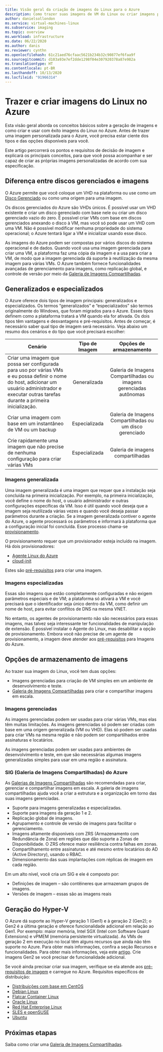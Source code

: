 ```yaml
---
title: Visão geral da criação de imagens do Linux para o Azure
description: Como trazer suas imagens de VM do Linux ou criar imagens para uso no Azure.
author: danielsollondon
ms.service: virtual-machines-linux
ms.subservice: imaging
ms.topic: overview
ms.workload: infrastructure
ms.date: 06/22/2020
ms.author: danis
ms.reviewer: cynthn
ms.openlocfilehash: 61c21aed76cfaac5621b234b32c90877ef6faa9f
ms.sourcegitcommit: d103a93e7ef2dde1298f04e307920378a87e982a
ms.translationtype: HT
ms.contentlocale: pt-BR
ms.lasthandoff: 10/13/2020
ms.locfileid: "91966314"
---
```

# <a name="bringing-and-creating-linux-images-in-azure"></a>Trazer e criar imagens do Linux no Azure

Esta visão geral aborda os conceitos básicos sobre a geração de imagens e como criar e usar com êxito imagens do Linux no Azure. Antes de trazer uma imagem personalizada para o Azure, você precisa estar ciente dos tipos e das opções disponíveis para você.

Este artigo percorrerá os pontos e requisitos de decisão de imagem e explicará os principais conceitos, para que você possa acompanhar e ser capaz de criar as próprias imagens personalizadas de acordo com sua especificação.

## <a name="difference-between-managed-disks-and-images"></a>Diferença entre discos gerenciados e imagens


O Azure permite que você coloque um VHD na plataforma ou use como um [Disco Gerenciado](../faq-for-disks.md#managed-disks) ou como uma origem para uma imagem. 

Os discos gerenciados do Azure são VHDs únicos. É possível usar um VHD existente e criar um disco gerenciado com base nele ou criar um disco gerenciado vazio do zero. É possível criar VMs com base em discos gerenciados anexando o disco à VM, mas você só pode usar um VHD com uma VM. Não é possível modificar nenhuma propriedade do sistema operacional; o Azure tentará ligar a VM e inicializar usando esse disco. 

As imagens do Azure podem ser compostas por vários discos do sistema operacional e de dados. Quando você usa uma imagem gerenciada para criar uma VM, a plataforma faz uma cópia da imagem e a usa para criar a VM, de modo que a imagem gerenciada dá suporte à reutilização da mesma imagem para várias VMs. O Azure também fornece funcionalidades avançadas de gerenciamento para imagens, como replicação global, e controle de versão por meio da [Galeria de Imagens Compartilhadas](shared-image-galleries.md). 



## <a name="generalized-and-specialized"></a>Generalizados e especializados

O Azure oferece dois tipos de imagem principais: generalizados e especializados. Os termos “generalizados” e “especializados” são termos originalmente do Windows, que foram migrados para o Azure. Esses tipos definem como a plataforma tratará a VM quando ela for ativada. Os dois tipos têm vantagens e desvantagens e pré-requisitos. Antes de começar, é necessário saber qual tipo de imagem será necessário. Veja abaixo um resumo dos cenários e do tipo que você precisará escolher:

| Cenário      | Tipo de Imagem  | Opções de armazenamento |
| ------------- |:-------------:| :-------------:| 
| Criar uma imagem que possa ser configurada para uso por várias VMs e eu possa definir o nome do host, adicionar um usuário administrador e executar outras tarefas durante a primeira inicialização. | Generalizada | Galeria de Imagens Compartilhadas ou imagens gerenciadas autônomas |
| Criar uma imagem com base em um instantâneo de VM ou um backup | Especializada |Galeria de Imagens Compartilhadas ou um disco gerenciado |
| Crie rapidamente uma imagem que não precise de nenhuma configuração para criar várias VMs |Especializada |Galeria de imagens compartilhadas |


### <a name="generalized-images"></a>Imagens generalizada

Uma imagem generalizada é uma imagem que requer que a instalação seja concluída na primeira inicialização. Por exemplo, na primeira inicialização, você define o nome do host, o usuário administrador e outras configurações específicas da VM. Isso é útil quando você deseja que a imagem seja reutilizada várias vezes e quando você deseja passar parâmetros durante a criação. Se a imagem generalizada contiver o agente do Azure, o agente processará os parâmetros e informará à plataforma que a configuração inicial foi concluída. Esse processo chama-se [provisionamento](./provisioning.md). 

O provisionamento requer que um provisionador esteja incluído na imagem. Há dois provisionadores:
- [Agente Linux do Azure](../extensions/agent-linux.md)
- [cloud-init](./using-cloud-init.md)

Estes são [pré-requisitos](./create-upload-generic.md) para criar uma imagem.


### <a name="specialized-images"></a>Imagens especializadas
Essas são imagens que estão completamente configuradas e não exigem parâmetros especiais e de VM; a plataforma só ativará a VM e você precisará que o identificador seja único dentro da VM, como definir um nome de host, para evitar conflitos de DNS na mesma VNET. 

No entanto, os agentes de provisionamento não são necessários para essas imagens, mas talvez seja interessante ter funcionalidades de manipulação de extensão. É possível instalar o Agente do Linux, mas desabilitar a opção de provisionamento. Embora você não precise de um agente de provisionamento, a imagem deve atender aos [pré-requisitos](./create-upload-generic.md) para Imagens do Azure.


## <a name="image-storage-options"></a>Opções de armazenamento de imagens
Ao trazer sua imagem do Linux, você tem duas opções:

- Imagens gerenciadas para criação de VM simples em um ambiente de desenvolvimento e teste.
- [Galeria de Imagens Compartilhadas](shared-image-galleries.md) para criar e compartilhar imagens em escala.


### <a name="managed-images"></a>Imagens gerenciadas

As imagens gerenciadas podem ser usadas para criar várias VMs, mas elas têm muitas limitações. As imagens gerenciadas só podem ser criadas com base em uma origem generalizada (VM ou VHD). Elas só podem ser usadas para criar VMs na mesma região e não podem ser compartilhados entre assinaturas e locatários.

As imagens gerenciadas podem ser usadas para ambientes de desenvolvimento e teste, em que são necessárias algumas imagens generalizadas simples para usar em uma região e assinatura. 

### <a name="azure-shared-image-gallery-sig"></a>SIG (Galeria de Imagens Compartilhadas) do Azure

As [Galerias de Imagens Compartilhadas](shared-image-galleries.md) são recomendadas para criar, gerenciar e compartilhar imagens em escala. A galeria de imagens compartilhadas ajuda você a criar a estrutura e a organização em torno das suas imagens gerenciadas.  

- Suporte para imagens generalizadas e especializadas.
- Suporte para imagens da geração 1 e 2.
- Replicação global de imagens.
- Agrupamento e controle de versão de imagens para facilitar o gerenciamento.
- Imagens altamente disponíveis com ZRS (Armazenamento com Redundância de Zona) em regiões que dão suporte a Zonas de Disponibilidade. O ZRS oferece maior resiliência contra falhas em zonas.
- Compartilhamento entre assinaturas e até mesmo entre locatários do AD (Active Directory), usando o RBAC.
- Dimensionamento das suas implantações com réplicas de imagem em cada região.

Em um alto nível, você cria um SIG e ele é composto por:
- Definições de imagem – são contêineres que armazenam grupos de imagens.
- Versões de imagem – essas são as imagens reais



## <a name="hyper-v-generation"></a>Geração do Hyper-V

O Azure dá suporte ao Hyper-V geração 1 (Gen1) e à geração 2 (Gen2); o Gen2 é a última geração e oferece funcionalidade adicional em relação ao Gen1. Por exemplo: maior memória, Intel SGX (Intel com Software Guard Extensions) e vPMEM (memória persistente virtualizada). As VMs de geração 2 em execução no local têm alguns recursos que ainda não têm suporte no Azure. Para obter mais informações, confira a seção Recursos e funcionalidades. Para obter mais informações, veja este [artigo](../generation-2.md). Crie imagens Gen2 se você precisar de funcionalidade adicional.

Se você ainda precisar criar sua imagem, verifique se ela atende aos [pré-requisitos de imagem](./create-upload-generic.md) e carregue no Azure. Requisitos específicos de distribuição:


- [Distribuições com base em CentOS](create-upload-centos.md)
- [Debian Linux](debian-create-upload-vhd.md)
- [Flatcar Container Linux](flatcar-create-upload-vhd.md)
- [Oracle Linux](oracle-create-upload-vhd.md)
- [Red Hat Enterprise Linux](redhat-create-upload-vhd.md)
- [SLES e openSUSE](suse-create-upload-vhd.md)
- [Ubuntu](create-upload-ubuntu.md)


## <a name="next-steps"></a>Próximas etapas

Saiba como criar uma [Galeria de Imagens Compartilhadas](tutorial-custom-images.md).
